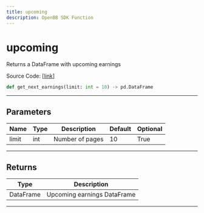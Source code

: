 ```yaml
---
title: upcoming
description: OpenBB SDK Function
---
```


# upcoming

Returns a DataFrame with upcoming earnings

Source Code: [[link](https://github.com/OpenBB-finance/OpenBBTerminal/tree/main/openbb_terminal/stocks/discovery/seeking_alpha_model.py#L41)]

```python
def get_next_earnings(limit: int = 10) -> pd.DataFrame
```
---
## Parameters

| Name | Type | Description | Default | Optional |
| ---- | ---- | ----------- | ------- | -------- |
| limit | int | Number of pages | 10 | True |

---
## Returns

| Type | Description |
| ---- | ----------- |
| DataFrame | Upcoming earnings DataFrame |

---
